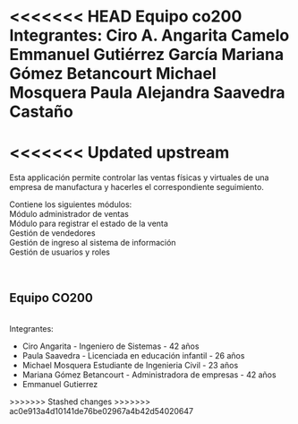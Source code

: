 <<<<<<< HEAD
******Equipo  co200******
Integrantes:
Ciro A. Angarita Camelo
Emmanuel Gutiérrez García
Mariana Gómez Betancourt 
Michael Mosquera
Paula Alejandra Saavedra Castaño
=======
<<<<<<< Updated upstream
=======
<p>Esta applicación permite controlar las ventas físicas y virtuales de una empresa de manufactura y hacerles el correspondiente seguimiento.</p>
<p>Contiene los siguientes módulos:<br>
Módulo administrador de ventas<br>
Módulo para registrar el estado de la venta<br>
Gestión de vendedores<br>
Gestión de ingreso al sistema de información<br>
Gestión de usuarios y roles<br></p>
<p>
<br><h2>Equipo CO200</h2><br>
Integrantes:<br>
<ul>
<li>Ciro Angarita - Ingeniero de Sistemas - 42 años</li> 
<li>Paula Saavedra - Licenciada en educación infantil - 26 años</li> 
<li>Michael Mosquera Estudiante de Ingenieria Civil - 23 años</li> 
<li>Mariana Gómez Betancourt - Administradora de empresas - 42 años</li> 
<li>Emmanuel Gutierrez</li> 
</ul>
</p>
>>>>>>> Stashed changes
>>>>>>> ac0e913a4d10141de76be02967a4b42d54020647
